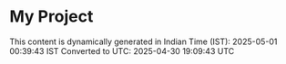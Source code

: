 # My Project

This content is dynamically generated in Indian Time (IST): 2025-05-01 00:39:43 IST
Converted to UTC: 2025-04-30 19:09:43 UTC
